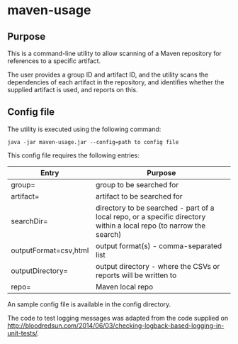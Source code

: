 # maven-usage

## Purpose

This is a command-line utility to allow scanning of a Maven repository for references to a specific artifact.

The user provides a group ID and artifact ID, and the utility scans the dependencies of each artifact in the repository, and identifies whether the supplied artifact is used, and reports on this.

## Config file

The utility is executed using the following command:

```
java -jar maven-usage.jar --config=path to config file
```

This config file requires the following entries:

Entry | Purpose
------|---------
group=<groupname> | group to be searched for 
artifact=<artifactName> | artifact to be searched for 
searchDir=<path of directory to be searched> | directory to be searched - part of a local repo, or a specific directory within a local repo (to narrow the search) 
outputFormat=csv,html | output format(s) - comma-separated list
outputDirectory=<path of directory for results> | output directory - where the CSVs or reports will be written to
repo=<path of repo being searched> | Maven local repo

An sample config file is available in the config directory.

The code to test logging messages was adapted from the code supplied on http://bloodredsun.com/2014/06/03/checking-logback-based-logging-in-unit-tests/.
